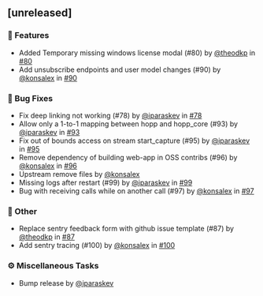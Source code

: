 ## [unreleased]

### 🚀 Features

- Added Temporary missing windows license modal (#80) by [@theodkp](https://github.com/theodkp) in [#80](https://github.com/gethopp/hopp/pull/80)
- Add unsubscribe endpoints and user model changes (#90) by [@konsalex](https://github.com/konsalex) in [#90](https://github.com/gethopp/hopp/pull/90)

### 🐛 Bug Fixes

- Fix deep linking not working (#78) by [@iparaskev](https://github.com/iparaskev) in [#78](https://github.com/gethopp/hopp/pull/78)
- Allow only a 1-to-1 mapping between hopp and hopp_core (#93) by [@iparaskev](https://github.com/iparaskev) in [#93](https://github.com/gethopp/hopp/pull/93)
- Fix out of bounds access on stream start_capture (#95) by [@iparaskev](https://github.com/iparaskev) in [#95](https://github.com/gethopp/hopp/pull/95)
- Remove dependency of building web-app in OSS contribs (#96) by [@konsalex](https://github.com/konsalex) in [#96](https://github.com/gethopp/hopp/pull/96)
- Upstream remove files by [@konsalex](https://github.com/konsalex)
- Missing logs after restart (#99) by [@iparaskev](https://github.com/iparaskev) in [#99](https://github.com/gethopp/hopp/pull/99)
- Bug with receiving calls while on another call (#97) by [@konsalex](https://github.com/konsalex) in [#97](https://github.com/gethopp/hopp/pull/97)

### 💼 Other

- Replace sentry feedback form with github issue template (#87) by [@theodkp](https://github.com/theodkp) in [#87](https://github.com/gethopp/hopp/pull/87)
- Add sentry tracing (#100) by [@konsalex](https://github.com/konsalex) in [#100](https://github.com/gethopp/hopp/pull/100)

### ⚙️ Miscellaneous Tasks

- Bump release by [@iparaskev](https://github.com/iparaskev)
